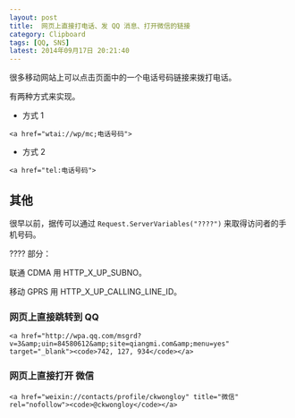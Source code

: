 ```yaml
---
layout: post
title:  网页上直接打电话、发 QQ 消息、打开微信的链接
category: Clipboard
tags: [QQ, SNS]
latest: 2014年09月17日 20:21:40
---
```


很多移动网站上可以点击页面中的一个电话号码链接来拨打电话。

有两种方式来实现。


+ 方式 1

```
<a href="wtai://wp/mc;电话号码">
```

+ 方式 2

```
<a href="tel:电话号码">
```

其他
-

很早以前，据传可以通过 `Request.ServerVariables("????")` 来取得访问者的手机号码。

???? 部分：

联通 CDMA 用 HTTP_X_UP_SUBNO。

移动 GPRS 用 HTTP_X_UP_CALLING_LINE_ID。

### 网页上直接跳转到 QQ 

```
<a href="http://wpa.qq.com/msgrd?v=3&amp;uin=84580612&amp;site=qiangmi.com&amp;menu=yes" target="_blank"><code>742, 127, 934</code></a>
```

### 网页上直接打开 微信

```
<a href="weixin://contacts/profile/ckwongloy" title="微信" rel="nofollow"><code>@ckwongloy</code></a>
```